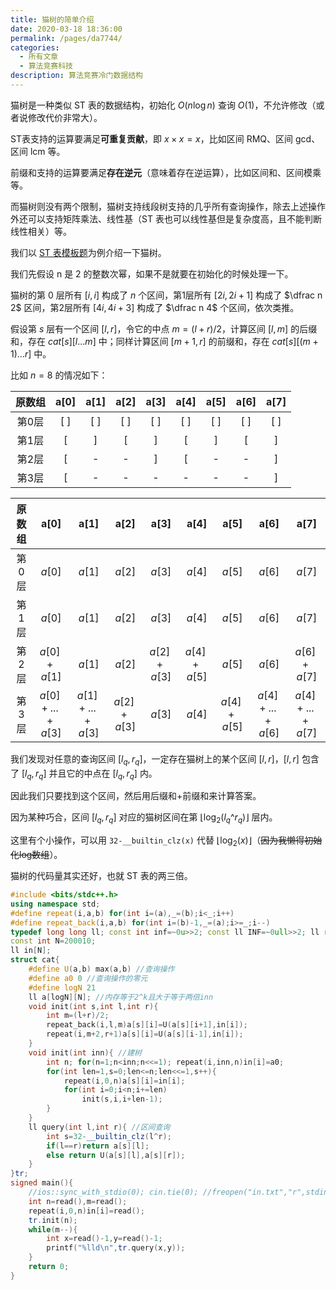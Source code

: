 ```yaml
---
title: 猫树的简单介绍
date: 2020-03-18 18:36:00
permalink: /pages/da7744/
categories:
  - 所有文章
  - 算法竞赛科技
description: 算法竞赛冷门数据结构
---
```


猫树是一种类似 ST 表的数据结构，初始化 $O(n\log n)$ 查询 $O(1)$，不允许修改（或者说修改代价非常大）。

ST表支持的运算要满足**可重复贡献**，即 $x\times x=x$，比如区间 RMQ、区间 gcd、区间 lcm 等。

前缀和支持的运算要满足**存在逆元**（意味着存在逆运算），比如区间和、区间模乘等。

而猫树则没有两个限制，猫树支持线段树支持的几乎所有查询操作，除去上述操作外还可以支持矩阵乘法、线性基（ST 表也可以线性基但是复杂度高，且不能判断线性相关）等。

我们以 [ST 表模板题](https://www.luogu.com.cn/problem/P3865)为例介绍一下猫树。

我们先假设 n 是 2 的整数次幂，如果不是就要在初始化的时候处理一下。

猫树的第 0 层所有 $[i,i]$ 构成了 $n$ 个区间，第1层所有 $[2i,2i+1]$ 构成了 $\dfrac n 2$ 区间，第2层所有 $[4i,4i+3]$ 构成了 $\dfrac n 4$ 个区间，依次类推。

假设第 $s$ 层有一个区间 $[l,r]$，令它的中点 $m=(l+r)/2$，计算区间 $[l,m]$ 的后缀和，存在 $cat[s][l...m]$ 中；同样计算区间 $[m+1,r]$ 的前缀和，存在 $cat[s][(m+1)...r]$ 中。

比如 $n=8$ 的情况如下：

| 原数组 | a\[0\] | a\[1\] | a\[2\] | a\[3\] | a\[4\] | a\[5\] | a\[6\] | a\[7\] |
| :----: | :----: | :----: | :----: | :----: | :----: | :----: | :----: | :----: |
| 第0层  | \[ \]  | \[ \]  | \[ \]  | \[ \]  | \[ \]  | \[ \]  | \[ \]  | \[ \]  |
| 第1层  |   \[   |   \]   |   \[   |   \]   |   \[   |   \]   |   \[   |   \]   |
| 第2层  |   \[   |   -    |   -    |   \]   |   \[   |   -    |   -    |   \]   |
| 第3层  |   \[   |   -    |   -    |   -    |   -    |   -    |   -    |   \]   |

| 原数组 |          a\[0\]           |        a\[1\]        |    a\[2\]     |    a\[3\]     |    a\[4\]     |    a\[5\]     |        a\[6\]        |           a\[7\]            |
| :----: | :-----------------------: | :------------------: | :-----------: | :-----------: | :-----------: | :-----------: | :------------------: | :-------------------------: |
| 第0层  |          $a[0]$         |        $a[1]$        |    $a[2]$   |    $a[3]$   |    $a[4]$   |    $a[5]$   |        $a[6]$        |           $a[7]$          |
| 第1层  |          $a[0]$         |        $a[1]$        |    $a[2]$   |    $a[3]$   |    $a[4]$   |    $a[5]$   |        $a[6]$        |           $a[7]$          |
| 第2层  |       $a[0]+a[1]$       |        $a[1]$        |    $a[2]$   | $a[2]+a[3]$ | $a[4]+a[5]$ |    $a[5]$   |        $a[6]$        |        $a[6]+a[7]$        |
| 第3层  | $a[0]+...+a[3]$ | $a[1]+...+a[3]$ | $a[2]+a[3]$ |    $a[3]$   |    $a[4]$    | $a[4]+a[5]$ | $a[4]+...+a[6]$ | $a[4]+...+a[7]$ |

我们发现对任意的查询区间 $[l_q,r_q]$，一定存在猫树上的某个区间 $[l,r]$，$[l,r]$ 包含了 $[l_q,r_q]$ 并且它的中点在 $[l_q,r_q]$ 内。

因此我们只要找到这个区间，然后用后缀和+前缀和来计算答案。

因为某种巧合，区间 $[l_q,r_q]$ 对应的猫树区间在第 $\lfloor\log_2(l_q$^$r_q)\rfloor$ 层内。

这里有个小操作，可以用 `32-__builtin_clz(x)` 代替 $\lfloor\log_2(x)\rfloor$（~~因为我懒得初始化log数组~~）。

猫树的代码量其实还好，也就 ST 表的两三倍。

```cpp
#include <bits/stdc++.h>
using namespace std;
#define repeat(i,a,b) for(int i=(a),_=(b);i<_;i++)
#define repeat_back(i,a,b) for(int i=(b)-1,_=(a);i>=_;i--)
typedef long long ll; const int inf=~0u>>2; const ll INF=~0ull>>2; ll read(){ll x; if(scanf("%lld",&x)==-1)exit(0); return x;}
const int N=200010;
ll in[N];
struct cat{
    #define U(a,b) max(a,b) //查询操作
    #define a0 0 //查询操作的零元
    #define logN 21
    ll a[logN][N]; //内存等于2^k且大于等于两倍inn
    void init(int s,int l,int r){
        int m=(l+r)/2;
        repeat_back(i,l,m)a[s][i]=U(a[s][i+1],in[i]);
        repeat(i,m+2,r+1)a[s][i]=U(a[s][i-1],in[i]);
    }
    void init(int inn){ //建树
        int n; for(n=1;n<inn;n<<=1); repeat(i,inn,n)in[i]=a0;
        for(int len=1,s=0;len<=n;len<<=1,s++){
            repeat(i,0,n)a[s][i]=in[i];
            for(int i=0;i<n;i+=len)
                init(s,i,i+len-1);
        }
    }
    ll query(int l,int r){ //区间查询
        int s=32-__builtin_clz(l^r);
        if(l==r)return a[s][l];
        else return U(a[s][l],a[s][r]);
    }
}tr;
signed main(){
    //ios::sync_with_stdio(0); cin.tie(0); //freopen("in.txt","r",stdin);
    int n=read(),m=read();
    repeat(i,0,n)in[i]=read();
    tr.init(n);
    while(m--){
        int x=read()-1,y=read()-1;
        printf("%lld\n",tr.query(x,y));
    }
    return 0;
}
```
